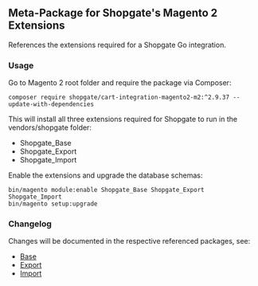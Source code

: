 ## Meta-Package for Shopgate's Magento 2 Extensions

References the extensions required for a Shopgate Go integration.

### Usage

Go to Magento 2 root folder and require the package via Composer:
```
composer require shopgate/cart-integration-magento2-m2:^2.9.37 --update-with-dependencies
```

This will install all three extensions required for Shopgate to run in the vendors/shopgate folder:

* Shopgate_Base
* Shopgate_Export
* Shopgate_Import

Enable the extensions and upgrade the database schemas:
```
bin/magento module:enable Shopgate_Base Shopgate_Export Shopgate_Import
bin/magento setup:upgrade
```

### Changelog

Changes will be documented in the respective referenced packages, see:
* [Base](https://github.com/shopgate/cart-integration-magento2-base/blob/master/CHANGELOG.md)
* [Export](https://github.com/shopgate/cart-integration-magento2-export/blob/master/CHANGELOG.md)
* [Import](https://github.com/shopgate/cart-integration-magento2-import/blob/master/CHANGELOG.md)
